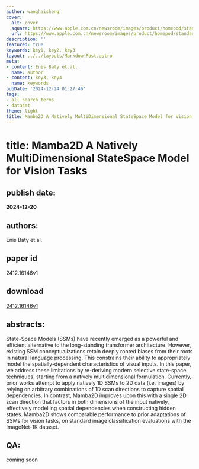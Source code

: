 ```yaml
---
author: wanghaisheng
cover:
  alt: cover
  square: https://www.apple.com.cn/newsroom/images/product/homepod/standard/Apple-HomePod-hero-230118_big.jpg.large_2x.jpg
  url: https://www.apple.com.cn/newsroom/images/product/homepod/standard/Apple-HomePod-hero-230118_big.jpg.large_2x.jpg
description: ''
featured: true
keywords: key1, key2, key3
layout: ../../layouts/MarkdownPost.astro
meta:
- content: Enis Baty et.al.
  name: author
- content: key3, key4
  name: keywords
pubDate: '2024-12-24 01:27:46'
tags:
- all search terms
- dataset
theme: light
title: Mamba2D A Natively MultiDimensional StateSpace Model for Vision Tasks
---
```


# title: Mamba2D A Natively MultiDimensional StateSpace Model for Vision Tasks 
## publish date: 
**2024-12-20** 
## authors: 
  Enis Baty et.al. 
## paper id
2412.16146v1
## download
[2412.16146v1](http://arxiv.org/abs/2412.16146v1)
## abstracts:
State-Space Models (SSMs) have recently emerged as a powerful and efficient alternative to the long-standing transformer architecture. However, existing SSM conceptualizations retain deeply rooted biases from their roots in natural language processing. This constrains their ability to appropriately model the spatially-dependent characteristics of visual inputs. In this paper, we address these limitations by re-deriving modern selective state-space techniques, starting from a natively multidimensional formulation. Currently, prior works attempt to apply natively 1D SSMs to 2D data (i.e. images) by relying on arbitrary combinations of 1D scan directions to capture spatial dependencies. In contrast, Mamba2D improves upon this with a single 2D scan direction that factors in both dimensions of the input natively, effectively modelling spatial dependencies when constructing hidden states. Mamba2D shows comparable performance to prior adaptations of SSMs for vision tasks, on standard image classification evaluations with the ImageNet-1K dataset.
## QA:
coming soon
